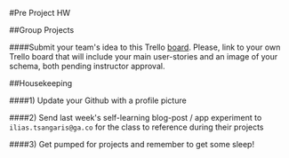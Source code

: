 #Pre Project HW

##Group Projects

####Submit your team's idea to this Trello [board](https://trello.com/b/84evOb3s/project-2). Please, link to your own Trello board that will include your main user-stories and an image of your schema, both pending instructor approval.

##Housekeeping

####1) Update your Github with a profile picture

####2) Send last week's self-learning blog-post / app experiment to `ilias.tsangaris@ga.co` for the class to reference during their projects

####3) Get pumped for projects and remember to get some sleep!

   
